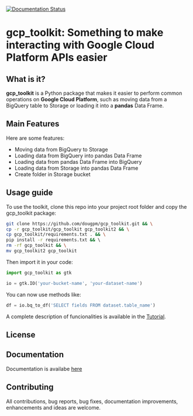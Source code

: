 [![Documentation Status](https://readthedocs.org/projects/gcp-toolkit/badge/?version=latest)](https://gcp-toolkit.readthedocs.io/en/latest/?badge=latest)
# gcp_toolkit: Something to make interacting with Google Cloud Platform APIs easier

## What is it?

**gcp_toolkit** is a Python package that makes it easier to 
perform common operations on **Google Cloud Platform**, such as moving data from
a BigQuery table to Storage or loading it into a **pandas** Data Frame.

## Main Features
Here are some features:

  - Moving data from BigQuery to Storage
  - Loading data from BigQuery into pandas Data Frame
  - Loading data from pandas Data Frame into BigQuery
  - Loading data from Storage into pandas Data Frame
  - Create folder in Storage bucket

## Usage guide
To use the toolkit, clone this repo into your project root folder and copy the gcp_toolkit package:

```sh
git clone https://github.com/dougpm/gcp_toolkit.git && \
cp -r gcp_toolkit/gcp_toolkit gcp_toolkit2 && \
cp gcp_toolkit/requirements.txt . && \
pip install -r requirements.txt && \ 
rm -rf gcp_toolkit && \
mv gcp_toolkit2 gcp_toolkit
```

Then import it in your code:

```python
import gcp_toolkit as gtk

io = gtk.IO('your-bucket-name', 'your-dataset-name')
```

You can now use methods like:
```python
df = io.bq_to_df('SELECT fields FROM dataset.table_name')
```

A complete description of funcionalities is available in the [Tutorial](https://gcp-toolkit.readthedocs.io/en/latest/tutorial.html).

## License

## Documentation

Documentation is availabe [here](https://gcp-toolkit.readthedocs.io/en/latest/)

## Contributing 

All contributions, bug reports, bug fixes, documentation improvements, enhancements and ideas are welcome.
